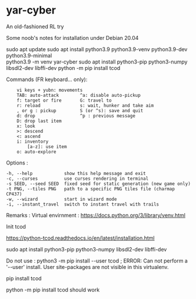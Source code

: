 # yar-cyber
An old-fashioned RL try

Some noob's notes for installation under Debian 20.04

sudo apt update
sudo apt install python3.9 python3.9-venv python3.9-dev python3.9-minimal  
python3.9 -m venv yar-cyber
sudo apt install python3-pip python3-numpy libsdl2-dev libffi-dev
python -m pip install tcod

Commands (FR keyboard... only): 

        vi keys + yubn: movements
        TAB: auto-attack        ^a: disable auto-pickup
        f: target or fire       G: travel to
        r: reload               s: wait, hunker and take aim
        , or g : pickup         S (or ^s): save and quit
        d: drop                 ^p : previous message
        D: drop last item
        x: look
        >: descend
        <: ascend
        i: inventory
            [a-z]: use item
        o: auto-explore

Options :

    -h, --help            show this help message and exit
    -c, --curses          use curses rendering in terminal
    -s SEED, --seed SEED  fixed seed for static generation (new game only)
    -t PNG, --tiles PNG   path to a specific PNG tiles file (charmap CP437)
    -w, --wizard          start in wizard mode
    -i, --instant_travel  switch to instant travel with trails


Remarks :
Virtual envirnment :
https://docs.python.org/3/library/venv.html


Init tcod

https://python-tcod.readthedocs.io/en/latest/installation.html

sudo apt install python3-pip python3-numpy libsdl2-dev libffi-dev

Do not use : python3 -m pip install --user tcod ; ERROR: Can not perform a '--user' install. User site-packages are not visible in this virtualenv.

pip install tcod

python -m pip install tcod should work
